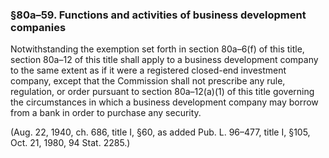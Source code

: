 ### §80a–59. Functions and activities of business development companies ###

Notwithstanding the exemption set forth in section 80a–6(f) of this title, section 80a–12 of this title shall apply to a business development company to the same extent as if it were a registered closed-end investment company, except that the Commission shall not prescribe any rule, regulation, or order pursuant to section 80a–12(a)(1) of this title governing the circumstances in which a business development company may borrow from a bank in order to purchase any security.

(Aug. 22, 1940, ch. 686, title I, §60, as added Pub. L. 96–477, title I, §105, Oct. 21, 1980, 94 Stat. 2285.)